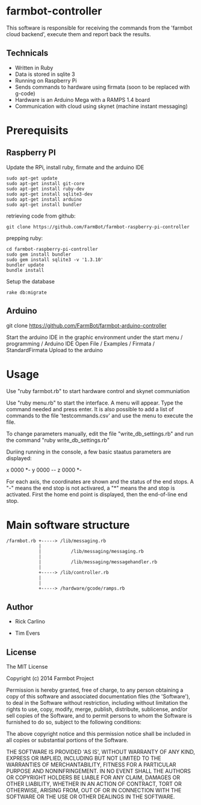 farmbot-controller
==================

This software is responsible for receiving the commands from the 'farmbot cloud backend', execute them and report back the results.

Technicals
----------

* Written in Ruby
* Data is stored in sqlite 3
* Running on Raspberry Pi
* Sends commands to hardware using firmata (soon to be replaced with g-code)
* Hardware is an Arduino Mega with a RAMPS 1.4 board
* Communication with cloud using skynet (machine instant messaging)

Prerequisits
============

Raspberry PI
------------

Update the RPi, install ruby, firmate and the arduino IDE
```
sudo apt-get update
sudo apt-get install git-core
sudo apt-get install ruby-dev
sudo apt-get install sqlite3-dev
sudo apt-get install arduino
sudo apt-get install bundler
```

retrieving code from github:
```
git clone https://github.com/FarmBot/farmbot-raspberry-pi-controller
```
prepping ruby:
```
cd farmbot-raspberry-pi-controller
sudo gem install bundler
sudo gem install sqlite3 -v '1.3.10'
bundler update
bundle install
```

Setup the database
```
rake db:migrate
```

Arduino
-------

git clone https://github.com/FarmBot/farmbot-arduino-controller

Start the arduino IDE in the graphic environment under the start menu / programming / Arduino IDE
Open File / Examples / Firmata / StandardFirmata
Upload to the arduino

Usage
=====

Use "ruby farmbot.rb" to start hardware control and skynet communiation

Use "ruby menu.rb" to start the interface. A menu will appear. Type the command needed and press enter. It is also possible to add a list of commands to the file 'testcommands.csv' and use the menu to execute the file.

To change parameters manually, edit the file "write_db_settings.rb" and run the command "ruby write_db_settings.rb"

Duriing running in the console, a few basic staatus parameters are displayed:

x 0000 *- y 0000 -- z 0000 *- 

For each axis, the coordinates are shown and the status of the end stops. A "-" means the end stop is not activared, a "*" means the and stop is activated. First the home end point is displayed, then the end-of-line end stop.

Main software structure
=======================

```                                                        
/farmbot.rb +-----> /lib/messaging.rb                   
            |                                           
            |           /lib/messaging/messaging.rb     
            |                                           
            |           /lib/messaging/messagehandler.rb
            |                                           
            +-----> /lib/controller.rb                  
            |                                           
            |                                           
            +-----> /hardware/gcode/ramps.rb            
```

Author
------

 * Rick Carlino

 * Tim Evers

License
-------

The MIT License

Copyright (c) 2014 Farmbot Project

Permission is hereby granted, free of charge, to any person obtaining
a copy of this software and associated documentation files (the
'Software'), to deal in the Software without restriction, including
without limitation the rights to use, copy, modify, merge, publish,
distribute, sublicense, and/or sell copies of the Software, and to
permit persons to whom the Software is furnished to do so, subject to
the following conditions:

The above copyright notice and this permission notice shall be
included in all copies or substantial portions of the Software.

THE SOFTWARE IS PROVIDED 'AS IS', WITHOUT WARRANTY OF ANY KIND,
EXPRESS OR IMPLIED, INCLUDING BUT NOT LIMITED TO THE WARRANTIES OF
MERCHANTABILITY, FITNESS FOR A PARTICULAR PURPOSE AND NONINFRINGEMENT.
IN NO EVENT SHALL THE AUTHORS OR COPYRIGHT HOLDERS BE LIABLE FOR ANY
CLAIM, DAMAGES OR OTHER LIABILITY, WHETHER IN AN ACTION OF CONTRACT,
TORT OR OTHERWISE, ARISING FROM, OUT OF OR IN CONNECTION WITH THE
SOFTWARE OR THE USE OR OTHER DEALINGS IN THE SOFTWARE.

